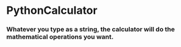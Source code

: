 ﻿# PythonCalculator
 
 ### Whatever you type as a string, the calculator will do the mathematical operations you want.
